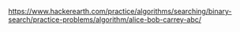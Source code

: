 https://www.hackerearth.com/practice/algorithms/searching/binary-search/practice-problems/algorithm/alice-bob-carrey-abc/
